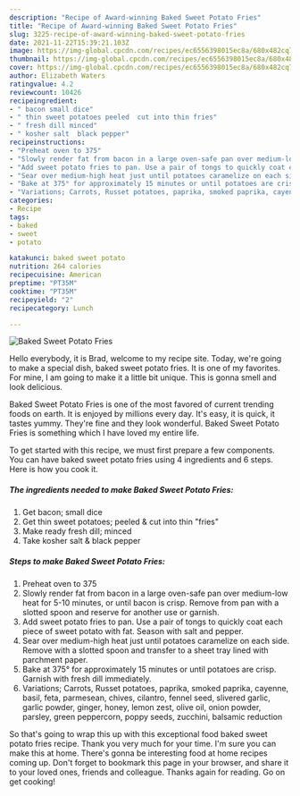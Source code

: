 ```yaml
---
description: "Recipe of Award-winning Baked Sweet Potato Fries"
title: "Recipe of Award-winning Baked Sweet Potato Fries"
slug: 3225-recipe-of-award-winning-baked-sweet-potato-fries
date: 2021-11-22T15:39:21.103Z
image: https://img-global.cpcdn.com/recipes/ec6556398015ec8a/680x482cq70/baked-sweet-potato-fries-recipe-main-photo.jpg
thumbnail: https://img-global.cpcdn.com/recipes/ec6556398015ec8a/680x482cq70/baked-sweet-potato-fries-recipe-main-photo.jpg
cover: https://img-global.cpcdn.com/recipes/ec6556398015ec8a/680x482cq70/baked-sweet-potato-fries-recipe-main-photo.jpg
author: Elizabeth Waters
ratingvalue: 4.2
reviewcount: 10426
recipeingredient:
- " bacon small dice"
- " thin sweet potatoes peeled  cut into thin fries"
- " fresh dill minced"
- " kosher salt  black pepper"
recipeinstructions:
- "Preheat oven to 375"
- "Slowly render fat from bacon in a large oven-safe pan over medium-low heat for 5-10 minutes, or until bacon is crisp. Remove from pan with a slotted spoon and reserve for another use or garnish."
- "Add sweet potato fries to pan. Use a pair of tongs to quickly coat each piece of sweet potato with fat. Season with salt and pepper."
- "Sear over medium-high heat just until potatoes caramelize on each side. Remove with a slotted spoon and transfer to a sheet tray lined with parchment paper."
- "Bake at 375° for approximately 15 minutes or until potatoes are crisp. Garnish with fresh dill immediately."
- "Variations; Carrots, Russet potatoes, paprika, smoked paprika, cayenne, basil, feta, parmesean, chives, cilantro, fennel seed, slivered garlic, garlic powder, ginger, honey, lemon zest, olive oil, onion powder, parsley, green peppercorn, poppy seeds, zucchini, balsamic reduction"
categories:
- Recipe
tags:
- baked
- sweet
- potato

katakunci: baked sweet potato 
nutrition: 264 calories
recipecuisine: American
preptime: "PT35M"
cooktime: "PT35M"
recipeyield: "2"
recipecategory: Lunch

---
```



![Baked Sweet Potato Fries](https://img-global.cpcdn.com/recipes/ec6556398015ec8a/680x482cq70/baked-sweet-potato-fries-recipe-main-photo.jpg)

Hello everybody, it is Brad, welcome to my recipe site. Today, we're going to make a special dish, baked sweet potato fries. It is one of my favorites. For mine, I am going to make it a little bit unique. This is gonna smell and look delicious.



Baked Sweet Potato Fries is one of the most favored of current trending foods on earth. It is enjoyed by millions every day. It's easy, it is quick, it tastes yummy. They're fine and they look wonderful. Baked Sweet Potato Fries is something which I have loved my entire life.


To get started with this recipe, we must first prepare a few components. You can have baked sweet potato fries using 4 ingredients and 6 steps. Here is how you cook it.

<!--inarticleads1-->

##### The ingredients needed to make Baked Sweet Potato Fries:

1. Get  bacon; small dice
1. Get  thin sweet potatoes; peeled &amp; cut into thin &#34;fries&#34;
1. Make ready  fresh dill; minced
1. Take  kosher salt &amp; black pepper




<!--inarticleads2-->

##### Steps to make Baked Sweet Potato Fries:

1. Preheat oven to 375
1. Slowly render fat from bacon in a large oven-safe pan over medium-low heat for 5-10 minutes, or until bacon is crisp. Remove from pan with a slotted spoon and reserve for another use or garnish.
1. Add sweet potato fries to pan. Use a pair of tongs to quickly coat each piece of sweet potato with fat. Season with salt and pepper.
1. Sear over medium-high heat just until potatoes caramelize on each side. Remove with a slotted spoon and transfer to a sheet tray lined with parchment paper.
1. Bake at 375° for approximately 15 minutes or until potatoes are crisp. Garnish with fresh dill immediately.
1. Variations; Carrots, Russet potatoes, paprika, smoked paprika, cayenne, basil, feta, parmesean, chives, cilantro, fennel seed, slivered garlic, garlic powder, ginger, honey, lemon zest, olive oil, onion powder, parsley, green peppercorn, poppy seeds, zucchini, balsamic reduction




So that's going to wrap this up with this exceptional food baked sweet potato fries recipe. Thank you very much for your time. I'm sure you can make this at home. There's gonna be interesting food at home recipes coming up. Don't forget to bookmark this page in your browser, and share it to your loved ones, friends and colleague. Thanks again for reading. Go on get cooking!
